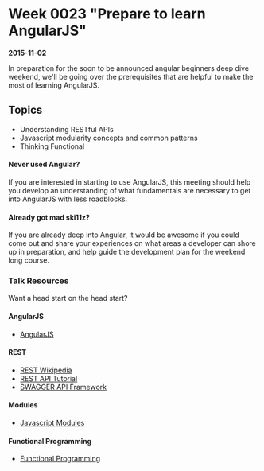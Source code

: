 # Week 0023 "Prepare to learn AngularJS"
**2015-11-02**

In preparation for the soon to be announced angular beginners deep dive weekend,
we'll be going over the prerequisites that are helpful to make the most of
learning AngularJS.

## Topics

* Understanding RESTful APIs
* Javascript modularity concepts and common patterns
* Thinking Functional

#### Never used Angular?
If you are interested in starting to use AngularJS, this meeting should help you
develop an understanding of what fundamentals are necessary to get into AngularJS
with less roadblocks.

#### Already got mad ski11z?
If you are already deep into Angular, it would be awesome if you could come out
and share your experiences on what areas a developer can shore up in preparation,
and help guide the development plan for the weekend long course.

### Talk Resources

Want a head start on the head start?

#### AngularJS
* [AngularJS](https://angularjs.org/)

#### REST
* [REST Wikipedia](https://www.wikiwand.com/en/Representational_state_transfer)
* [REST API Tutorial](http://www.restapitutorial.com/)
* [SWAGGER API Framework](http://swagger.io/)

#### Modules
* [Javascript Modules](http://eloquentjavascript.net/10_modules.html)

#### Functional Programming
* [Functional Programming](https://leanpub.com/javascriptallongesix/read)
